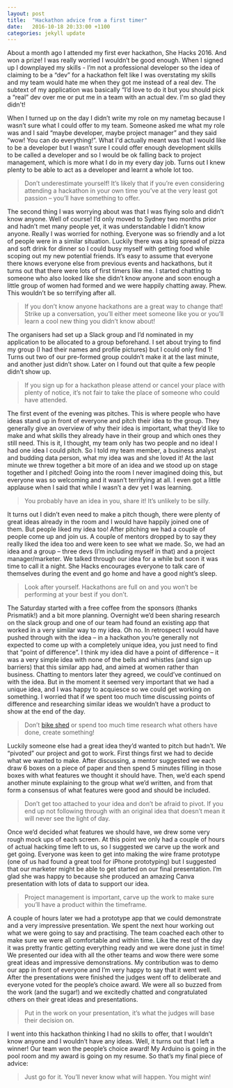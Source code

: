 ```yaml
---
layout: post
title:  "Hackathon advice from a first timer"
date:   2016-10-18 20:33:00 +1100
categories: jekyll update
---
```

About a month ago I attended my first ever hackathon, She Hacks 2016. And won a prize!
I was really worried I wouldn’t be good enough. When I signed up I downplayed my skills - I’m not a professional developer so the idea of claiming to be a “dev” for a hackathon felt like I was overstating my skills and my team would hate me when they got me instead of a real dev. The subtext of my application was basically “I’d love to do it but you should pick a “real” dev over me or put me in a team with an actual dev. I'm so glad they didn't!

When I turned up on the day I didn’t write my role on my nametag because I wasn’t sure what I could offer to my team. Someone asked me what my role was and I said “maybe developer, maybe project manager” and they said “wow! You can do everything!”. What I'd actually meant was that I would like to be a developer but I wasn’t sure I could offer enough development skills to be called a developer and so I would be ok falling back to project management, which is more what I do in my every day job. Turns out I knew plenty to be able to act as a developer and learnt a whole lot too.

> Don’t underestimate yourself! It’s likely that if you’re even considering attending a hackathon in your own time you’ve at the very least got passion – you’ll have something to offer.

The second thing I was worrying about was that I was flying solo and didn’t know anyone. Well of course! I’d only moved to Sydney two months prior and hadn’t met many people yet, it was understandable I didn’t know anyone. Really I was worried for nothing. Everyone was so friendly and a lot of people were in a similar situation. Luckily there was a big spread of pizza and soft drink for dinner so I could busy myself with getting food while scoping out my new potential friends. It’s easy to assume that everyone there knows everyone else from previous events and hackathons, but it turns out that there were lots of first timers like me. I started chatting to someone who also looked like she didn’t know anyone and soon enough a little group of women had formed and we were happily chatting away. Phew. This wouldn’t be so terrifying after all. 

> If you don’t know anyone hackathons are a great way to change that! Strike up a conversation, you’ll either meet someone like you or you’ll learn a cool new thing you didn’t know about!

The organisers had set up a Slack group and I’d nominated in my application to be allocated to a group beforehand. I set about trying to find my group (I had their names and profile pictures) but I could only find 1! Turns out two of our pre-formed group couldn’t make it at the last minute, and another just didn’t show. Later on I found out that quite a few people didn’t show up. 

> If you sign up for a hackathon please attend or cancel your place with plenty of notice, it’s not fair to take the place of someone who could have attended.

The first event of the evening was pitches. This is where people who have ideas stand up in front of everyone and pitch their idea to the group. They generally give an overview of why their idea is important, what they’d like to make and what skills they already have in their group and which ones they still need. This is it, I thought, my team only has two people and no idea! I had one idea I could pitch. So I told my team member, a business analyst and budding data person, what my idea was and she loved it! At the last minute we threw together a bit more of an idea and we stood up on stage together and I pitched! Going into the room I never imagined doing this, but everyone was so welcoming and it wasn’t terrifying at all. I even got a little applause when I said that while I wasn’t a dev yet I was learning. 

> You probably have an idea in you, share it! It’s unlikely to be silly.

It turns out I didn’t even need to make a pitch though, there were plenty of great ideas already in the room and I would have happily joined one of them. But people liked my idea too! After pitching we had a couple of people come up and join us. A couple of mentors dropped by to say they really liked the idea too and were keen to see what we made. So, we had an idea and a group – three devs (I’m including myself in that) and a project manager/marketer. We talked through our idea for a while but soon it was time to call it a night. She Hacks encourages everyone to talk care of themselves during the event and go home and have a good night’s sleep. 

> Look after yourself. Hackathons are full on and you won’t be performing at your best if you don’t.

The Saturday started with a free coffee from the sponsors (thanks Prismatik!) and a bit more planning. Overnight we’d been sharing research on the slack group and one of our team had found an existing app that worked in a very similar way to my idea. Oh no. In retrospect I would have pushed through with the idea – in a hackathon you’re generally not expected to come up with a completely unique idea, you just need to find that “point of difference”. I think my idea did have a point of difference – it was a very simple idea with none of the bells and whistles (and sign up barriers) that this similar app had, and aimed at women rather than business. Chatting to mentors later they agreed, we could’ve continued on with the idea. But in the moment it seemed very important that we had a unique idea, and I was happy to acquiesce so we could get working on something. I worried that if we spent too much time discussing points of difference and researching similar ideas we wouldn’t have a product to show at the end of the day.

> Don’t [bike shed][bike-shed] or spend too much time research what others have done, create something!

Luckily someone else had a great idea they’d wanted to pitch but hadn’t. We “pivoted” our project and got to work. First things first we had to decide what we wanted to make. After discussing, a mentor suggested we each draw 6 boxes on a piece of paper and then spend 5 minutes filling in those boxes with what features we thought it should have. Then, we’d each spend another minute explaining to the group what we’d written, and from that form a consensus of what features were good and should be included. 

> Don’t get too attached to your idea and don’t be afraid to pivot. If you end up not following through with an original idea that doesn’t mean it will never see the light of day.

Once we’d decided what features we should have, we drew some very rough mock ups of each screen. At this point we only had a couple of hours of actual hacking time left to us, so I suggested we carve up the work and get going. Everyone was keen to get into making the wire frame prototype (one of us had found a great tool for iPhone prototyping) but I suggested that our marketer might be able to get started on our final presentation. I’m glad she was happy to because she produced an amazing Canva presentation with lots of data to support our idea. 

> Project management is important, carve up the work to make sure you’ll have a product within the timeframe.

A couple of hours later we had a prototype app that we could demonstrate and a very impressive presentation. We spent the next hour working out what we were going to say and practising. The team coached each other to make sure we were all comfortable and within time. Like the rest of the day it was pretty frantic getting everything ready and we were done just in time! We presented our idea with all the other teams and wow there were some great ideas and impressive demonstrations. My contribution was to demo our app in front of everyone and I’m very happy to say that it went well. After the presentations were finished the judges went off to deliberate and everyone voted for the people’s choice award. We were all so buzzed from the work (and the sugar!) and we excitedly chatted and congratulated others on their great ideas and presentations. 

> Put in the work on your presentation, it’s what the judges will base their decision on.

I went into this hackathon thinking I had no skills to offer, that I wouldn’t know anyone and I wouldn’t have any ideas. Well, it turns out that I left a winner! Our team won the people’s choice award! My Arduino is going in the pool room and my award is going on my resume. So that’s my final piece of advice: 

> Just go for it. You’ll never know what will happen. You might win!

[bike-shed]: https://en.wiktionary.org/wiki/bikeshedding
